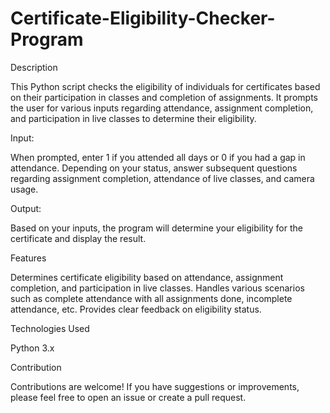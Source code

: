 # Certificate-Eligibility-Checker-Program
Description

This Python script checks the eligibility of individuals for certificates based on their participation in classes and completion of assignments.
It prompts the user for various inputs regarding attendance, assignment completion, and participation in live classes to determine their eligibility.

Input:

When prompted, enter 1 if you attended all days or 0 if you had a gap in attendance.
Depending on your status, answer subsequent questions regarding assignment completion, attendance of live classes, and camera usage.


Output:

Based on your inputs, the program will determine your eligibility for the certificate and display the result.


Features

Determines certificate eligibility based on attendance, assignment completion, and participation in live classes.
Handles various scenarios such as complete attendance with all assignments done, incomplete attendance, etc.
Provides clear feedback on eligibility status.


Technologies Used

Python 3.x


Contribution

Contributions are welcome! If you have suggestions or improvements, please feel free to open an issue or create a pull request.

